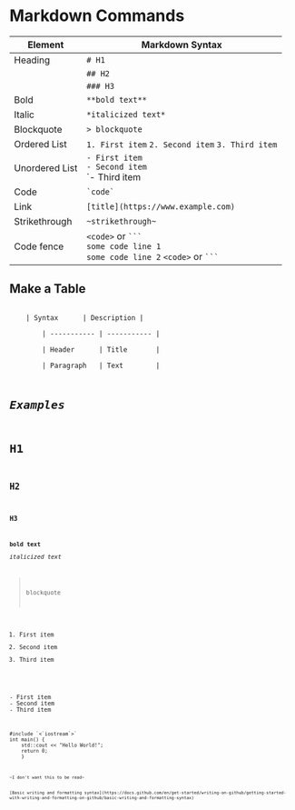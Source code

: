 # **Markdown Commands**

|**Element**    | **Markdown Syntax**		    |
|---------------|-----------------------------------|
| Heading       | `# H1`			    |
| 	        | `## H2`			    |
|	        | `### H3`			    |
| Bold	        | `**bold text**`		    |
| Italic        | `*italicized text*`		    |
| Blockquote    | `> blockquote`		    |
| Ordered List  | `1. First item`  `2. Second item` `3. Third item` |
| Unordered List| `- First item`<br>`- Second item`<br>`- Third item |
| Code 		| `` `code` ``			    |
| Link 		| `[title](https://www.example.com)`|	         
| Strikethrough	| `~strikethrough~`	   	    |
| Code fence	| `<code>` or `` ``` ``<br>`some code line 1`<br>`some code line 2`  `<code>` or `` ``` `` |

## Make a Table
<code>
	| Syntax      | Description |<br>
        | ----------- | ----------- |<br>
        | Header      | Title       |<br>
        | Paragraph   | Text        |
<code>

# *Examples*
# H1
## H2
### H3
**bold text**  
*italicized text*  
> blockquote
1. First item
2. Second item
3. Third item
<br>
- First item
- Second item
- Third item
<br>
<code>
#include `<`iostream`>`
int main() {
    std::cout << "Hello World!";
    return 0;
    }
<code>
<br>
~I don't want this to be read~
<br>
[Basic writing and formatting syntax](https://docs.github.com/en/get-started/writing-on-github/getting-started-with-writing-and-formatting-on-github/basic-writing-and-formatting-syntax)
